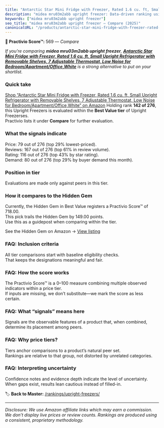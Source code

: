 ```yaml
---
title: "Antarctic Star Mini Fridge with Freezer, Rated 1.6 cu. ft, Small Upright Refrigerator with Removable Shelves, 7 Adjustable Thermostat, Low Noise for Bedroom/Apartment/Office,White"
description: "midea mru03m2abb upright freezer: Data-driven ranking using the Practivio Score™. Positioned by quality, value, demand, findability, momentum."
keywords: ["midea mru03m2abb upright freezer"]
seo_title: "midea mru03m2abb upright freezer — Compare (2025)"
canonicalURL: "/products/antarctic-star-mini-fridge-with-freezer-rated-16-cu-ft-small-upright-refrigerator-with-removable-shelves-7-adjustable-thermostat-low-noise-for-bedroomapartmentofficewhite-B0FCYD18RD/"
---
```


**🛒 Practivio Score™:** 569 — _Compare_


*If you're comparing **midea mru03m2abb upright freezer**, **[Antarctic Star Mini Fridge with Freezer, Rated 1.6 cu. ft, Small Upright Refrigerator with Removable Shelves, 7 Adjustable Thermostat, Low Noise for Bedroom/Apartment/Office,White](https://www.amazon.com/dp/B0FCYD18RD?tag=practivio-20)** is a strong alternative to put on your shortlist.*
### Quick take
[Shop “Antarctic Star Mini Fridge with Freezer, Rated 1.6 cu. ft, Small Upright Refrigerator with Removable Shelves, 7 Adjustable Thermostat, Low Noise for Bedroom/Apartment/Office,White” on Amazon](https://www.amazon.com/dp/B0FCYD18RD?tag=practivio-20)
Holding rank **142 of 276**, this Upright Freezers is evaluated within the **Best Value tier** of Upright Freezerses.  
Practivio lists it under **Compare** for further evaluation.

### What the signals indicate
Price: 79 out of 276 (top 29% lowest-priced).  
Reviews: 167 out of 276 (top 61% in review volume).  
Rating: 116 out of 276 (top 43% by star rating).  
Demand: 80 out of 276 (top 29% by buyer demand this month).

### Position in tier
Evaluations are made only against peers in this tier.

### How it compares to the Hidden Gem
Currently, the Hidden Gem in Best Value registers a Practivio Score™ of 718.00.  
This pick trails the Hidden Gem by 149.00 points.  
Use this as a guidepost when comparing within the tier.  

See the Hidden Gem on Amazon → [View listing](https://www.amazon.com/dp/B00IR8H55A?tag=practivio-20)

### FAQ: Inclusion criteria
All tier comparisons start with baseline eligibility checks.  
That keeps the designations meaningful and fair.

### FAQ: How the score works
The Practivio Score™ is a 0–100 measure combining multiple observed indicators within a price tier.  
If inputs are missing, we don’t substitute—we mark the score as less certain.

### FAQ: What “signals” means here
Signals are the observable features of a product that, when combined, determine its placement among peers.

### FAQ: Why price tiers?
Tiers anchor comparisons to a product’s natural peer set.  
Rankings are relative to that group, not distorted by unrelated categories.

### FAQ: Interpreting uncertainty
Confidence notes and evidence depth indicate the level of uncertainty.  
When gaps exist, results lean cautious instead of filled-in.

<!-- Missing template for Compare/CompareWithinPriceClass -->


🏷️ **Back to Master:** [/rankings/upright-freezers/](/rankings/upright-freezers/)

---
_Disclosure: We use Amazon affiliate links which may earn a commission. We don’t display live prices or review counts. Rankings are produced using a consistent, proprietary methodology._
